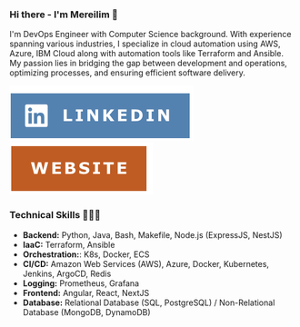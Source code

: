 ### Hi there - I'm Mereilim 👋

I'm DevOps Engineer with Computer Science background. With experience spanning various industries, I specialize in cloud automation using AWS, Azure, IBM Cloud along with automation tools like Terraform and Ansible. My passion lies in bridging the gap between development and operations, optimizing processes, and ensuring efficient software delivery.

[![LinkedIn](https://github.com/mmeekah/mmeekah/blob/main/linkedin.png)](https://www.linkedin.com/in/mereilim-aitassova/)
[![Website](https://github.com/mmeekah/mmeekah/blob/main/website.png)](https://epic-goldwasser-4ed6e8.netlify.app/)

### Technical Skills 👩🏻‍💻
- **Backend:** Python, Java, Bash, Makefile, Node.js (ExpressJS, NestJS)
- **IaaC:** Terraform, Ansible
- **Orchestration:**: K8s, Docker, ECS
- **CI/CD:** Amazon Web Services (AWS), Azure, Docker, Kubernetes, Jenkins, ArgoCD, Redis
- **Logging:** Prometheus, Grafana
- **Frontend:** Angular, React, NextJS
- **Database:** Relational Database (SQL, PostgreSQL) / Non-Relational Database (MongoDB, DynamoDB)


<!--
**mmeekah/mmeekah** is a ✨ _special_ ✨ repository because its `README.md` (this file) appears on your GitHub profile.

Here are some ideas to get you started:

- 🔭 I’m currently working on ...
- 🌱 I’m currently learning ...
- 👯 I’m looking to collaborate on ...
- 🤔 I’m looking for help with ...
- 💬 Ask me about ...
- 📫 How to reach me: ...
- 😄 Pronouns: ...
- ⚡ Fun fact: ...
-->
